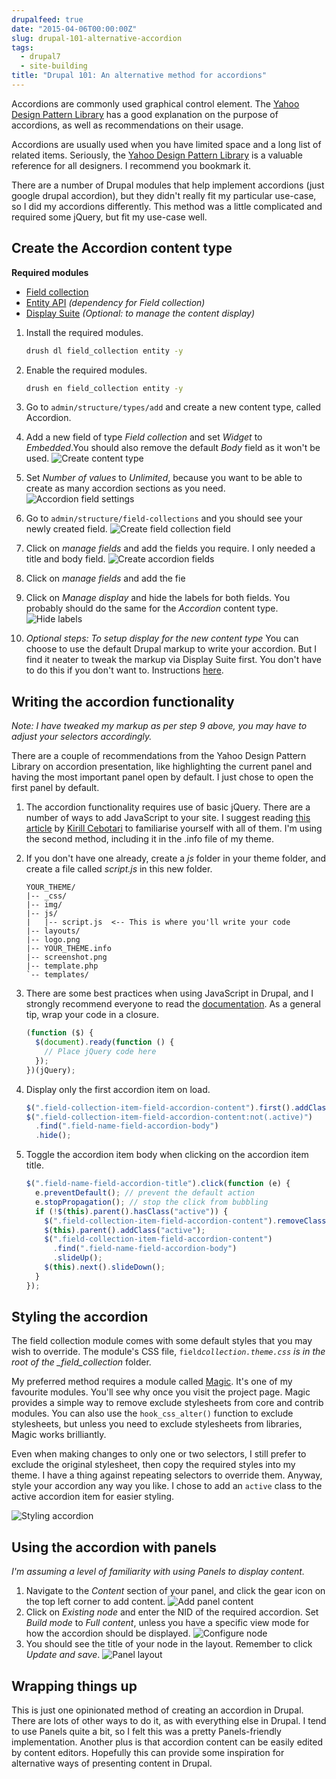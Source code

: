 ```yaml
---
drupalfeed: true
date: "2015-04-06T00:00:00Z"
slug: drupal-101-alternative-accordion
tags:
  - drupal7
  - site-building
title: "Drupal 101: An alternative method for accordions"
---
```


Accordions are commonly used graphical control element. The [Yahoo Design Pattern Library](https://web.archive.org/web/20160529103142/https://developer.yahoo.com/ypatterns/navigation/accordion.html) has a good explanation on the purpose of accordions, as well as recommendations on their usage.

Accordions are usually used when you have limited space and a long list of related items. Seriously, the [Yahoo Design Pattern Library](https://web.archive.org/web/20160404131912/https://developer.yahoo.com/ypatterns/) is a valuable reference for all designers. I recommend you bookmark it.

There are a number of Drupal modules that help implement accordions (just google drupal accordion), but they didn't really fit my particular use-case, so I did my accordions differently. This method was a little complicated and required some jQuery, but fit my use-case well.

## Create the Accordion content type

<p class="no-margin"><strong>Required modules</strong></p>
<ul>
    <li class="no-margin"><a href="https://www.drupal.org/project/field_collection">Field collection</a></li>
    <li class="no-margin"><a href="https://www.drupal.org/project/entity">Entity API</a><em> (dependency for Field collection)</em></li>
    <li><a href="https://www.drupal.org/project/ds">Display Suite</a><em> (Optional: to manage the content display)</em></li>
</ul>

1. Install the required modules.

   ```bash
   drush dl field_collection entity -y
   ```

2. Enable the required modules.

   ```bash
   drush en field_collection entity -y
   ```

3. Go to <code>admin/structure/types/add</code> and create a new content type, called Accordion.
4. Add a new field of type _Field collection_ and set _Widget_ to _Embedded_.You should also remove the default _Body_ field as it won't be used.
   ![Create content type](/images/posts/accordion/content-type.jpg)
5. Set _Number of values_ to _Unlimited_, because you want to be able to create as many accordion sections as you need.
   ![Accordion field settings](/images/posts/accordion/accordion-settings.jpg)
6. Go to <code>admin/structure/field-collections</code> and you should see your newly created field.
   ![Create field collection field](/images/posts/accordion/field-collection.jpg)
7. Click on _manage fields_ and add the fields you require. I only needed a title and body field.
   ![Create accordion fields](/images/posts/accordion/accordion-fields.jpg)
8. Click on _manage fields_ and add the fie
9. Click on _Manage display_ and hide the labels for both fields. You probably should do the same for the _Accordion_ content type.
   ![Hide labels](/images/posts/accordion/accordion-display.jpg)
10. _Optional steps: To setup display for the new content type_
    You can choose to use the default Drupal markup to write your accordion. But I find it neater to tweak the markup via Display Suite first. You don't have to do this if you don't want to. Instructions [here](/blog/drupal-101-display-suite-field-settings).

## Writing the accordion functionality

_Note: I have tweaked my markup as per step 9 above, you may have to adjust your selectors accordingly._

There are a couple of recommendations from the Yahoo Design Pattern Library on accordion presentation, like highlighting the current panel and having the most important panel open by default. I just chose to open the first panel by default.

1. The accordion functionality requires use of basic jQuery. There are a number of ways to add JavaScript to your site. I suggest reading [this article](https://web.archive.org/web/20150810090412/http://wearepropeople.com:80/blog/7-ways-to-add-custom-js-and-css-to-a-page-in-drupal) by [Kirill Cebotari](https://www.drupal.org/u/oresh) to familiarise yourself with all of them. I'm using the second method, including it in the .info file of my theme.
2. If you don't have one already, create a _js_ folder in your theme folder, and create a file called _script.js_ in this new folder.

   ```
   YOUR_THEME/
   |-- _css/
   |-- img/
   |-- js/
   |   |-- script.js  <-- This is where you'll write your code
   |-- layouts/
   |-- logo.png
   |-- YOUR_THEME.info
   |-- screenshot.png
   |-- template.php
   `-- templates/
   ```

3. There are some best practices when using JavaScript in Drupal, and I strongly recommend everyone to read the [documentation](https://www.drupal.org/node/171213). As a general tip, wrap your code in a closure.

   ```js
   (function ($) {
     $(document).ready(function () {
       // Place jQuery code here
     });
   })(jQuery);
   ```

4. Display only the first accordion item on load.

   ```js
   $(".field-collection-item-field-accordion-content").first().addClass("active");
   $(".field-collection-item-field-accordion-content:not(.active)")
     .find(".field-name-field-accordion-body")
     .hide();
   ```

5. Toggle the accordion item body when clicking on the accordion item title.
   ```js
   $(".field-name-field-accordion-title").click(function (e) {
     e.preventDefault(); // prevent the default action
     e.stopPropagation(); // stop the click from bubbling
     if (!$(this).parent().hasClass("active")) {
       $(".field-collection-item-field-accordion-content").removeClass("active");
       $(this).parent().addClass("active");
       $(".field-collection-item-field-accordion-content")
         .find(".field-name-field-accordion-body")
         .slideUp();
       $(this).next().slideDown();
     }
   });
   ```

## Styling the accordion

The field collection module comes with some default styles that you may wish to override. The module's CSS file, <code>field*collection.theme.css</code> is in the root of the \_field_collection* folder.

My preferred method requires a module called [Magic](https://www.drupal.org/project/magic). It's one of my favourite modules. You'll see why once you visit the project page. Magic provides a simple way to remove exclude stylesheets from core and contrib modules. You can also use the `hook_css_alter()` function to exclude stylesheets, but unless you need to exclude stylesheets from libraries, Magic works brilliantly.

Even when making changes to only one or two selectors, I still prefer to exclude the original stylesheet, then copy the required styles into my theme. I have a thing against repeating selectors to override them. Anyway, style your accordion any way you like. I chose to add an <code>active</code> class to the active accordion item for easier styling.

![Styling accordion](/images/posts/accordion/styles.jpg)

## Using the accordion with panels

_I'm assuming a level of familiarity with using Panels to display content._

1. Navigate to the _Content_ section of your panel, and click the gear icon on the top left corner to add content.
   ![Add panel content](/images/posts/accordion/panel-content.jpg)
2. Click on _Existing node_ and enter the NID of the required accordion. Set _Build mode_ to _Full content_, unless you have a specific view mode for how the accordion should be displayed.
   ![Configure node](/images/posts/accordion/configure-node.jpg)
3. You should see the title of your node in the layout. Remember to click _Update and save_.
   ![Panel layout](/images/posts/accordion/panel-layout.jpg)

## Wrapping things up

This is just one opinionated method of creating an accordion in Drupal. There are lots of other ways to do it, as with everything else in Drupal. I tend to use Panels quite a bit, so I felt this was a pretty Panels-friendly implementation. Another plus is that accordion content can be easily edited by content editors. Hopefully this can provide some inspiration for alternative ways of presenting content in Drupal.
